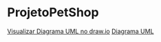# ProjetoPetShop
[Visualizar Diagrama UML no draw.io](https://app.diagrams.net/#HBernardo-Bertante%2FProjetoPetShop%2Fmain%2FTabelaUML.drawio#%7B%22pageId%22%3A%2213e1069c-82ec-6db2-03f1-153e76fe0fe0%22%7D)
[Diagrama UML](./TabelaUML.drawio.svg)
